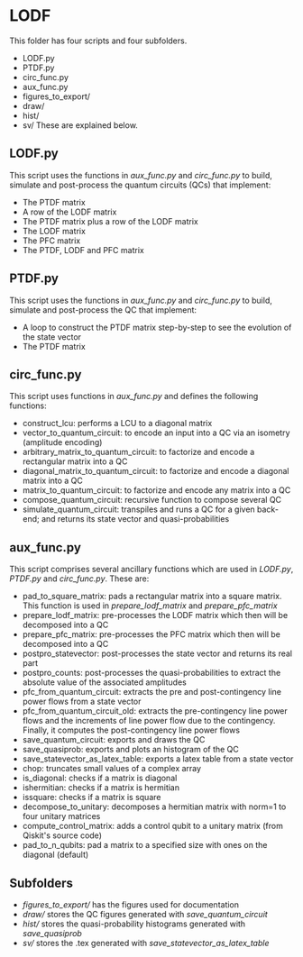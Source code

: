 # LODF
This folder has four scripts and four subfolders.
- LODF.py
- PTDF.py
- circ_func.py
- aux_func.py
- figures_to_export/
- draw/
- hist/
- sv/
These are explained below.
  
## LODF.py
This script uses the functions in _aux_func.py_ and _circ_func.py_ to build, simulate and post-process the quantum circuits (QCs) that implement:
- The PTDF matrix
- A row of the LODF matrix
- The PTDF matrix plus a row of the LODF matrix
- The LODF matrix
- The PFC matrix
- The PTDF, LODF and PFC matrix 
  
## PTDF.py
This script uses the functions in _aux_func.py_ and _circ_func.py_ to build, simulate and post-process the QC that implement:
- A loop to construct the PTDF matrix step-by-step to see the evolution of the state vector
- The PTDF matrix

## circ_func.py
This script uses functions in _aux_func.py_ and defines the following functions:
- construct_lcu: performs a LCU to a diagonal matrix
- vector_to_quantum_circuit: to encode an input into a QC via an isometry (amplitude encoding)
- arbitrary_matrix_to_quantum_circuit: to factorize and encode a rectangular matrix into a QC
- diagonal_matrix_to_quantum_circuit: to factorize and encode a diagonal matrix into a QC
- matrix_to_quantum_circuit: to factorize and encode any matrix into a QC
- compose_quantum_circuit: recursive function to compose several QC
- simulate_quantum_circuit: transpiles and runs a QC for a given back-end; and returns its state vector and quasi-probabilities

## aux_func.py
This script comprises several ancillary functions which are used in _LODF.py_, _PTDF.py_ and _circ_func.py_. These are:
- pad_to_square_matrix: pads a rectangular matrix into a square matrix. This function is used in _prepare_lodf_matrix_ and _prepare_pfc_matrix_
- prepare_lodf_matrix: pre-processes the LODF matrix which then will be decomposed into a QC
- prepare_pfc_matrix: pre-processes the PFC matrix which then will be decomposed into a QC
- postpro_statevector: post-processes the state vector and returns its real part
- postpro_counts: post-processes the quasi-probabilities to extract the absolute value of the associated amplitudes
- pfc_from_quantum_circuit: extracts the pre and post-contingency line power flows from a state vector
- pfc_from_quantum_circuit_old: extracts the pre-contingency line power flows and the increments of line power flow due to the contingency. Finally, it computes the post-contingency line power flows
- save_quantum_circuit: exports and draws the QC
- save_quasiprob: exports and plots an histogram of the QC
- save_statevector_as_latex_table: exports a latex table from a state vector
- chop: truncates small values of a complex array
- is_diagonal: checks if a matrix is diagonal
- ishermitian: checks if a matrix is hermitian
- issquare: checks if a matrix is square
- decompose_to_unitary: decomposes a hermitian matrix with norm=1 to four unitary matrices
- compute_control_matrix: adds a control qubit to a unitary matrix (from Qiskit's source code)
- pad_to_n_qubits: pad a matrix to a specified size with ones on the diagonal (default)

## Subfolders
- _figures_to_export/_ has the figures used for documentation
- _draw/_ stores the QC figures generated with _save_quantum_circuit_
- _hist/_ stores the quasi-probability histograms generated with _save_quasiprob_
- _sv/_ stores the .tex generated with _save_statevector_as_latex_table_